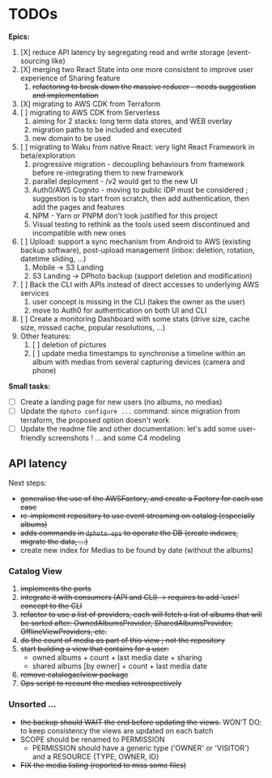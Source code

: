 TODOs
=======================================

**Epics:**

1. [X] reduce API latency by segregating read and write storage (event-sourcing like)
2. [X] merging two React State into one more consistent to improve user experience of Sharing feature
   1. ~~refactoring to break down the massive reducer - needs suggestion and implementation~~
3. [X] migrating to AWS CDK from Terraform
4. [ ] migrating to AWS CDK from Serverless
   1. aiming for 2 stacks: long term data stores, and WEB overlay
   2. migration paths to be included and executed
   3. new domain to be used
5. [ ] migrating to Waku from native React: very light React Framework in beta/exploration
   1. progressive migration - decoupling behaviours from framework before re-integrating them to new framework
   2. parallel deployment - /v2 would get to the new UI
   3. Auth0/AWS Cognito - moving to public IDP must be considered ; suggestion is to start from scratch, then add authentication, then add the pages and
      features
   4. NPM - Yarn or PNPM don't look justified for this project
   5. Visual testing to rethink as the tools used seem discontinued and incompatible with new ones
6. [ ] Upload: support a sync mechanism from Android to AWS (existing backup software), post-upload management (inbox: deletion, rotation, datetime
   sliding, ...)
   1. Mobile -> S3 Landing
   2. S3 Landing -> DPhoto backup (support deletion and modification)
7. [ ] Back the CLI with APIs instead of direct accesses to underlying AWS services
   1. user concept is missing in the CLI (takes the owner as the user)
   2. move to Auth0 for authentication on both UI and CLI
8. [ ] Create a monitoring Dashboard with some stats (drive size, cache size, missed cache, popular resolutions, ...)
9. Other features:
   1. [ ] deletion of pictures
   2. [ ] update media timestamps to synchronise a timeline within an album with medias from several capturing devices (camera and phone)

**Small tasks:**

* [ ] Create a landing page for new users (no albums, no medias)
* [ ] Update the `dphoto configure ...` command: since migration from terraform, the proposed option doesn't work
* [ ] Update the readme file and other documentation: let's add some user-friendly screenshots ! ... and some C4 modeling

API latency
---------------------------------------

Next steps:

* ~~generalise the use of the AWSFactory, and create a Factory for each use case~~
* ~~re-implement repository to use event streaming on catalog (especially albums)~~
* ~~adds commands in `dphoto-ops` to operate the DB (create indexes, migrate the data, ...)~~
* create new index for Medias to be found by date (without the albums)

### Catalog View

1. ~~implements the ports~~
2. ~~integrate it with consumers (API and CLI) -> requires to add 'user' concept to the CLI~~
3. ~~refactor to use a list of providers, each will fetch a list of albums that will be sorted after: OwnedAlbumsProvider, SharedAlbumsProvider,~~
   ~~OfflineViewProviders, etc.~~
4. ~~do the count of media as part of this view ; not the repository~~
5. ~~start building a view that contains for a user:~~
   * owned albums + count + last media date + sharing
   * shared albums [by owner] + count + last media date
6. ~~remove catalogaclview package~~
7. ~~Ops script to recount the medias retrospectively~~

### Unsorted ...

* ~~the backup should WAIT the end before updating the views.~~ WON'T DO: to keep consistency the views are updated on each batch
* SCOPE should be renamed to PERMISSION
   * PERMISSION should have a generic type ('OWNER' or 'VISITOR') and a RESOURCE {TYPE, OWNER, ID}
* ~~FIX the media listing (reported to miss some files)~~
